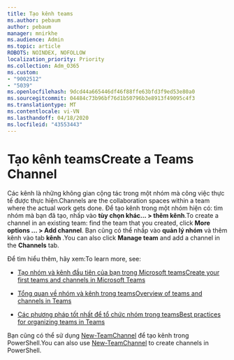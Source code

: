 ```yaml
---
title: Tạo kênh teams
ms.author: pebaum
author: pebaum
manager: mnirkhe
ms.audience: Admin
ms.topic: article
ROBOTS: NOINDEX, NOFOLLOW
localization_priority: Priority
ms.collection: Adm_O365
ms.custom:
- "9002512"
- "5039"
ms.openlocfilehash: 9dcd44a665446df46f88ffe63bfd3f9ed53e80a0
ms.sourcegitcommit: 04484c73b96bf76d1b50796b3e8913f49095c4f3
ms.translationtype: MT
ms.contentlocale: vi-VN
ms.lasthandoff: 04/18/2020
ms.locfileid: "43553443"
---
```

# <a name="create-a-teams-channel"></a><span data-ttu-id="95e0d-102">Tạo kênh teams</span><span class="sxs-lookup"><span data-stu-id="95e0d-102">Create a Teams Channel</span></span>

<span data-ttu-id="95e0d-103">Các kênh là những không gian cộng tác trong một nhóm mà công việc thực tế được thực hiện.</span><span class="sxs-lookup"><span data-stu-id="95e0d-103">Channels are the collaboration spaces within a team where the actual work gets done.</span></span> <span data-ttu-id="95e0d-104">Để tạo kênh trong một nhóm hiện có: tìm nhóm mà bạn đã tạo, nhấp vào **tùy chọn khác... > thêm kênh**.</span><span class="sxs-lookup"><span data-stu-id="95e0d-104">To create a channel in an existing team: find the team that you created, click **More options ... > Add channel**.</span></span> <span data-ttu-id="95e0d-105">Bạn cũng có thể nhấp vào **quản lý nhóm** và thêm kênh vào tab **kênh** .</span><span class="sxs-lookup"><span data-stu-id="95e0d-105">You can also click **Manage team** and add a channel in the **Channels** tab.</span></span>

<span data-ttu-id="95e0d-106">Để tìm hiểu thêm, hãy xem:</span><span class="sxs-lookup"><span data-stu-id="95e0d-106">To learn more, see:</span></span>

- [<span data-ttu-id="95e0d-107">Tạo nhóm và kênh đầu tiên của bạn trong Microsoft teams</span><span class="sxs-lookup"><span data-stu-id="95e0d-107">Create your first teams and channels in Microsoft Teams</span></span>](https://docs.microsoft.com/MicrosoftTeams/get-started-with-teams-create-your-first-teams-and-channels)

- [<span data-ttu-id="95e0d-108">Tổng quan về nhóm và kênh trong teams</span><span class="sxs-lookup"><span data-stu-id="95e0d-108">Overview of teams and channels in Teams</span></span>](https://docs.microsoft.com/microsoftteams/teams-channels-overview)

- [<span data-ttu-id="95e0d-109">Các phương pháp tốt nhất để tổ chức nhóm trong teams</span><span class="sxs-lookup"><span data-stu-id="95e0d-109">Best practices for organizing teams in Teams</span></span>](https://docs.microsoft.com/MicrosoftTeams/best-practices-organizing)

<span data-ttu-id="95e0d-110">Bạn cũng có thể sử dụng [New-TeamChannel](https://docs.microsoft.com/powershell/module/teams/new-teamchannel?view=teams-ps) để tạo kênh trong PowerShell.</span><span class="sxs-lookup"><span data-stu-id="95e0d-110">You can also use [New-TeamChannel](https://docs.microsoft.com/powershell/module/teams/new-teamchannel?view=teams-ps) to create channels in PowerShell.</span></span> 
